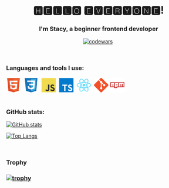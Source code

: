 <div id=header align='center'>
  <h1>🅷🅴🅻🅻🅾 🅴🆅🅴🆁🆈🅾🅽🅴!</h1>
  <h3>I'm Stacy, a beginner frontend developer</h3>
  
[![codewars](https://www.codewars.com/users/thatstheway/badges/micro)](https://www.codewars.com/users/thatstheway) 
<img src="https://komarev.com/ghpvc/?username=leadenrain&style=flat-square&color=blue" alt=""/>
  
</div>

<br>

<div id=content>

  <h3>Languages and tools I use:</h3>


  <div>
      <img src="https://github.com/devicons/devicon/blob/master/icons/html5/html5-original.svg" title="HTML5" alt="HTML" width="40" height="40"/>&nbsp;
      <img src="https://github.com/devicons/devicon/blob/master/icons/css3/css3-original.svg"  title="CSS3" alt="CSS" width="40" height="40"/>&nbsp;
      <img src="https://github.com/devicons/devicon/blob/master/icons/javascript/javascript-original.svg" title="JavaScript" alt="JavaScript" width="40" height="40"/>&nbsp;
      <img src="https://github.com/devicons/devicon/blob/master/icons/typescript/typescript-original.svg" title="TypeScript" alt="TypeScript" width="40" height="40"/>&nbsp;
      <img src="https://github.com/devicons/devicon/blob/master/icons/react/react-original.svg" title="React" alt="React" width="40" height="40"/>&nbsp;
      <img src="https://github.com/devicons/devicon/blob/master/icons/git/git-original.svg" title="Git" **alt="Git" width="40" height="40"/>
      <img src="https://github.com/devicons/devicon/blob/master/icons/npm/npm-original-wordmark.svg" title="Npm" **alt="Git" width="40" height="40"/>
    </div>


<br>

<h3>GitHub stats:</h3>

[![GitHub stats](https://github-readme-stats.vercel.app/api?username=leadenrain&show_icons=true&theme=transparent&card_width=450&hide_title=true&rank_icon=github&icon_color=357435&ring_color=4da94d&hide=prs&text_color=434d58&text_bold=false)](https://github.com/leadenrain/github-readme-stats)

[![Top Langs](https://github-readme-stats.vercel.app/api/top-langs/?username=leadenrain&layout=compact&card_width=450)](https://github.com/leadenrain/github-readme-stats)


<br>

<h3>Trophy<h3>
  
[![trophy](https://github-profile-trophy.vercel.app/?username=leadenrain&title=-Stars,-PullRequest,-Reviews&no-frame=true&theme=flat&no-bg=true)](https://github.com/leadenrain/github-profile-trophy)

</div>
